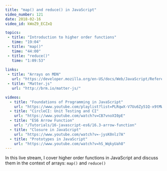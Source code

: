 ```yaml
---
title: "map() and reduce() in JavaScript"
video_number: 121
date: 2018-02-16
video_id: kWoZ9_ECZxQ

topics:
 - title: "Introduction to higher order functions"
   time: "19:04"
 - title: "map()"
   time: "44:00"
 - title: "reduce()"
   time: "1:09:53"
   
links:
 - title: "Arrays on MDN"
   url: "https://developer.mozilla.org/en-US/docs/Web/JavaScript/Reference/Global_Objects/Array"
 - title: "Matter.js"
   url: "http://brm.io/matter-js/"

videos:
  - title: "Foundations of Programming in JavaScript"
    url: "https://www.youtube.com/playlist?list=PLRqwX-V7Uu6Zy51Q-x9tMWIv9cueOFTFA"
  - title: "CircleCI: Unit Testing and CI"
    url: "https://www.youtube.com/watch?v=CB7vnoXI0pE"
  - title: "ES6 Arrow Function"
    url: "/Tutorials/16-javascript-es6/16.3-arrow-function"
  - title: "Closure in JavaScript"
    url: "https://www.youtube.com/watch?v=-jysK0nlz7A"
  - title: "Prototypes in JavaScript"
    url: "https://www.youtube.com/watch?v=hS_WqkyUah8"
---
```


In this live stream, I cover higher order functions in JavaScript and discuss them in the context of arrays: `map()` and `reduce()`
